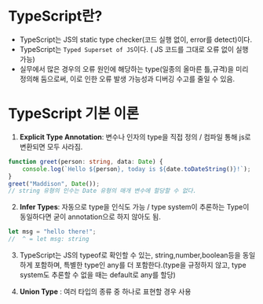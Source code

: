 # TypeScript란?
* TypeScript는 JS의 static type checker(코드 실행 없이, error를 detect)이다.
* TypeScript는 `Typed Superset of JS`이다. ( JS 코드를 그대로 오류 없이 실행 가능)
* 실무에서 많은 경우의 오류 원인에 해당하는 type(일종의 올마른 틀,규격)을 미리 정의해 둠으로써, 이로 인한 오류 발생 가능성과 디버깅 수고를 줄일 수 있음.

# TypeScript 기본 이론
1. **Explicit Type Annotation**: 변수나 인자의 type을 직접 정의 / 컴파일 통해 js로 변환되면 모두 사라짐.

```typescript
function greet(person: string, data: Date) {
    console.log(`Hello ${person}, today is ${date.toDateString()}!`);
}
greet("Maddison", Date());
// string 유형의 인수는 Date 유형의 매개 변수에 할당할 수 없다.
```

2. **Infer Types**: 자동으로 type을 인식도 가능 / type system이 추론하는 Type이 동일하다면 굳이 annotation으로 하지 않아도 됨.
```typescript
let msg = "hello there!";
//  ^ = let msg: string
```

3. TypeScript는 JS의 typeof로 확인할 수 있는, string,number,boolean등을 동일하게 포함하며, 특별한 type인 any를 더 포함한다.(type을 규정하지 않고, type system도 추론할 수 없을 때는 default로 any를 할당)

4. **Union Type** : 여러 타입의 종류 중 하나로 표현할 경우 사용